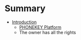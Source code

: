 # Summary

* [Introduction](README.md)
   * [PHONEKEY Platform](phonekey_platform.md)
   * The owner has all the rights

